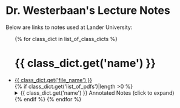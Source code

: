 <script>
    // For anyone looking at this:
    // Obviously this is not a secure way to hide links
    // I'm hiding these links to encourage my students
    // to actually take notes and pay attention during class
    function add_links_by_date(noteKeysDir,dateUrlArray){
      baseURL="https://github.com/pwesterbaan/lander_lecture_notes/raw/main/";
      annNotesDir=noteKeysDir+"/annotated_notes/";
        dateUrlArray.forEach(element => {
          [dispDate, fileName]=element;
          if (new Date() >= new Date(dispDate)){
            // TODO: Clean up this Javascript. This works for now, but creating "myItem" might be excessive?

            const myLink=document.createElement('a');
            myLink.href = new URL(fileName,baseURL+annNotesDir);
            myLink.text = fileName;
            myLink.target = "_blank"

            const myItem=document.createElement('li');
            myItem.append(myLink);
            document.getElementById(noteKeysDir).append(myItem);
          };
        });
    }
</script>

<h1>Dr. Westerbaan's Lecture Notes</h1>

Below are links to notes used at Lander University:

<ul>{% for class_dict in list_of_class_dicts %}
<h1> {{ class_dict.get('name') }} </h1>

<li><a href="https://github.com/pwesterbaan/lander_lecture_notes/raw/main/{{ class_dict.get('file_name') }}" target="_blank">{{ class_dict.get('file_name') }}</a></li>
{% if class_dict.get('list_of_pdfs')|length >0 %}
<details name="annotated_notes">
  <summary>{{ class_dict.get('name') }} Annotated Notes (click to expand)</summary>
    <ul id="{{class_dict.get('list_id')}}">
      <script> add_links_by_date("{{class_dict.get('list_id')}}",[
      {% for file in class_dict.get('list_of_pdfs') %}["{{class_dict.get('release_date').get(file,'')}}","{{file}}"],
      {% endfor %}])</script>
    </ul>
</details>
{% endif %}
{% endfor %}
</ul>
